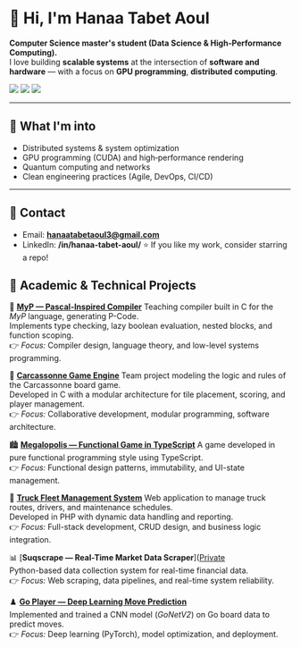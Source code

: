 # 👋 Hi, I'm Hanaa Tabet Aoul

**Computer Science master's student (Data Science & High‑Performance Computing).**  
I love building **scalable systems** at the intersection of **software and hardware** — with a focus on **GPU programming**, **distributed computing**.

<p align="left">
  <a href="mailto:hanaatabetaoul3@gmail.com"><img src="https://img.shields.io/badge/Email-hanaatabetaoul3%40gmail.com-red"></a>
  <a href="https://linkedin.com/in/hanaa-tabet-aoul/"><img src="https://img.shields.io/badge/LinkedIn-hanaa--tabet--aoul-blue"></a>
  <img src="https://img.shields.io/badge/Location-Bordeaux,%20FR-blueviolet">
</p>

---

## 🔭 What I'm into
- Distributed systems & system optimization
- GPU programming (CUDA) and high‑performance rendering
- Quantum computing and networks
- Clean engineering practices (Agile, DevOps, CI/CD)

---

## 🤝 Contact
- Email: **hanaatabetaoul3@gmail.com**  
- LinkedIn: **/in/hanaa-tabet-aoul/**
⭐️ If you like my work, consider starring a repo!


## 📂 Academic & Technical Projects

🧠 [**MyP — Pascal-Inspired Compiler**]([https://github.com/USERNAME/MyP-A-Pascal-Inspired-Compiler](https://github.com/sheepseption/MyP-A-Pascal-Inspired-Compiler))  
Teaching compiler built in C for the *MyP* language, generating P-Code.  
Implements type checking, lazy boolean evaluation, nested blocks, and function scoping.  
👉 *Focus:* Compiler design, language theory, and low-level systems programming.

🎲 [**Carcassonne Game Engine**]([https://github.com/USERNAME/carcassone](https://github.com/sheepseption/carcassone))  
Team project modeling the logic and rules of the Carcassonne board game.  
Developed in C with a modular architecture for tile placement, scoring, and player management.  
👉 *Focus:* Collaborative development, modular programming, software architecture.

🏙️ [**Megalopolis — Functional Game in TypeScript**]([https://github.com/USERNAME/megalopolis](https://github.com/sheepseption/megalopolis))  
A game developed in pure functional programming style using TypeScript.  
👉 *Focus:* Functional design patterns, immutability, and UI-state management.

🚛 [**Truck Fleet Management System**]([https://github.com/USERNAME/truck_fleet_management](https://github.com/sheepseption/truck_fleet_management))  
Web application to manage truck routes, drivers, and maintenance schedules.  
Developed in PHP with dynamic data handling and reporting.  
👉 *Focus:* Full-stack development, CRUD design, and business logic integration.

📊 [**Suqscrape — Real-Time Market Data Scraper**]([Private](https://github.com/sheepseption/suqscrape)  
Python-based data collection system for real-time financial data.  
👉 *Focus:* Web scraping, data pipelines, and real-time system reliability.

♟️ [**Go Player — Deep Learning Move Prediction**]([Private](https://github.com/sheepseption/go_player))  
Implemented and trained a CNN model (*GoNetV2*) on Go board data to predict moves.  
👉 *Focus:* Deep learning (PyTorch), model optimization, and deployment.


